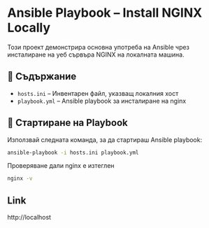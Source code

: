 # Ansible Playbook – Install NGINX Locally

Този проект демонстрира основна употреба на Ansible чрез инсталиране на уеб сървъра NGINX на локалната машина.

## 📁 Съдържание

- `hosts.ini` – Инвентарен файл, указващ локалния хост
- `playbook.yml` – Ansible playbook за инсталиране на nginx

## 🚀 Стартиране на Playbook

Използвай следната команда, за да стартираш Ansible playbook:

```bash
ansible-playbook -i hosts.ini playbook.yml

```

Проверяване дали nginx е изтеглен

```bash
nginx -v
```

## Link

http://localhost

